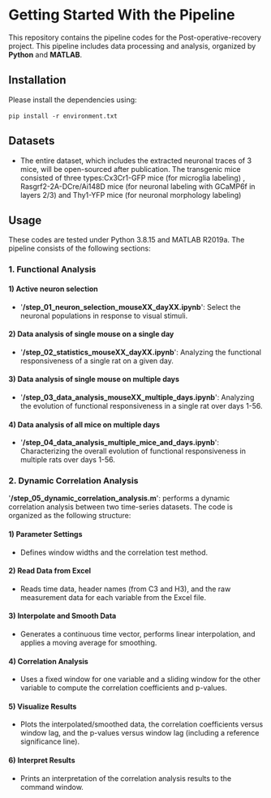 # Getting Started With the Pipeline

This repository contains the pipeline codes for the Post-operative-recovery project. This pipeline includes data processing and analysis, organized by **Python** and **MATLAB**.

## Installation

Please install the dependencies using: 

​`pip install -r environment.txt`

## Datasets

* The entire dataset, which includes the extracted neuronal traces of 3 mice, will be open-sourced after publication. The transgenic mice consisted of three types:Cx3Cr1-GFP mice (for microglia labeling) , Rasgrf2-2A-DCre/Ai148D mice (for neuronal labeling with GCaMP6f in layers 2/3) and Thy1-YFP mice (for neuronal morphology labeling)

## Usage

These codes are tested under Python 3.8.15 and MATLAB R2019a. The pipeline consists of the following sections:
  <br/>

### 1. Functional Analysis

#### 1) Active neuron selection

  * '**/step_01_neuron_selection_mouseXX_dayXX.ipynb**': Select the neuronal populations in response to visual stimuli.

#### 2) Data analysis of single mouse on a single day

  * '**/step_02_statistics_mouseXX_dayXX.ipynb**': Analyzing the functional responsiveness of a single rat on a given day.

#### 3) Data analysis of single mouse on multiple days

  * '**/step_03_data_analysis_mouseXX_multiple_days.ipynb**': Analyzing the evolution of functional responsiveness in a single rat over days 1-56.

#### 4) Data analysis of all mice on multiple days

  * '**/step_04_data_analysis_multiple_mice_and_days.ipynb**': Characterizing the overall evolution of functional responsiveness in multiple rats over days 1-56.

### 2. Dynamic Correlation Analysis

'**/step_05_dynamic_correlation_analysis.m**': performs a dynamic correlation analysis between two time-series datasets. The code is organized as the following structure: 

#### 1) Parameter Settings
  * Defines window widths and the correlation test method.
  
#### 2) Read Data from Excel
  * Reads time data, header names (from C3 and H3), and the raw measurement data for each variable from the Excel file.

#### 3) Interpolate and Smooth Data
  * Generates a continuous time vector, performs linear interpolation, and applies a moving average for smoothing.
  
#### 4) Correlation Analysis
  * Uses a fixed window for one variable and a sliding window for the other variable to compute the correlation coefficients and p-values.
  
#### 5) Visualize Results
  * Plots the interpolated/smoothed data, the correlation coefficients versus window lag, and the p-values versus window lag (including a reference significance line).
  
#### 6) Interpret Results
  * Prints an interpretation of the correlation analysis results to the command window.
  <br/>
